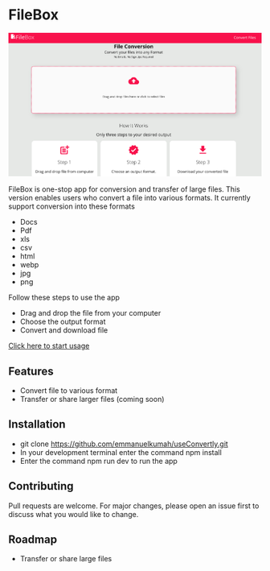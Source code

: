 # FileBox

![Image](src/assets/FileBoxScreenshot.png)

FileBox is one-stop app for conversion and transfer of large files. This version enables users who convert a file into various formats. It currently support conversion into these formats

- Docs
- Pdf
- xls
- csv
- html
- webp
- jpg
- png

Follow these steps to use the app

- Drag and drop the file from your computer
- Choose the output format
- Convert and download file

[Click here to start usage](https://fileboxs.netlify.app/)

## Features

- Convert file to various format
- Transfer or share larger files (coming soon)

## Installation

- git clone https://github.com/emmanuelkumah/useConvertly.git
- In your development terminal enter the command npm install
- Enter the command npm run dev to run the app

## Contributing

Pull requests are welcome. For major changes, please open an issue first
to discuss what you would like to change.

## Roadmap

- Transfer or share large files
